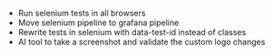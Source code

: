 
- Run selenium tests in all browsers
- Move selenium pipeline to grafana pipeline
- Rewrite tests in selenium with data-test-id instead of classes
- AI tool to take a screenshot and validate the custom logo changes
